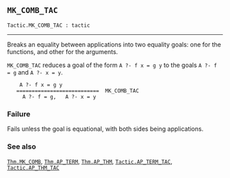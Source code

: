 ## `MK_COMB_TAC`

``` hol4
Tactic.MK_COMB_TAC : tactic
```

------------------------------------------------------------------------

Breaks an equality between applications into two equality goals: one for
the functions, and other for the arguments.

`MK_COMB_TAC` reduces a goal of the form `A ?- f x = g y` to the goals
`A ?- f = g` and `A ?- x = y`.

``` hol4
    A ?- f x = g y
   ===========================  MK_COMB_TAC
     A ?- f = g,   A ?- x = y
```

### Failure

Fails unless the goal is equational, with both sides being applications.

### See also

[`Thm.MK_COMB`](#Thm.MK_COMB), [`Thm.AP_TERM`](#Thm.AP_TERM),
[`Thm.AP_THM`](#Thm.AP_THM),
[`Tactic.AP_TERM_TAC`](#Tactic.AP_TERM_TAC),
[`Tactic.AP_THM_TAC`](#Tactic.AP_THM_TAC)
